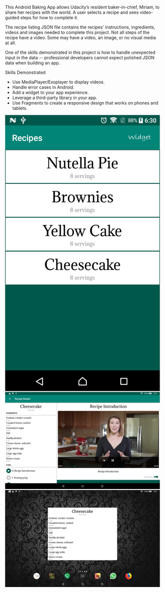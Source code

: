 This Android Baking App allows Udacity’s resident baker-in-chief, Miriam, to share her recipes with the world. A user selects a recipe and sees video-guided steps for how to complete it.

The recipe listing JSON file contains the recipes' instructions, ingredients, videos and images needed to complete this project. Not all steps of the recipe have a video. Some may have a video, an image, or no visual media at all.

One of the skills demonstrated in this project is how to handle unexpected input in the data -- professional developers cannot expect polished JSON data when building an app.

Skills Demonstrated

- Use MediaPlayer/Exoplayer to display videos.
- Handle error cases in Android.
- Add a widget to your app experience.
- Leverage a third-party library in your app.
- Use Fragments to create a responsive design that works on phones and tablets.

![1](github/phone_port.png)
![2](github/tablet_land.png)
![3](github/tablet_land_widget.png)
